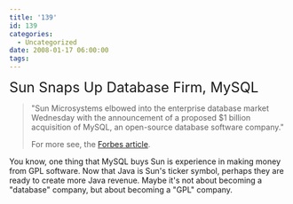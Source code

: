 ```yaml
---
title: '139'
id: 139
categories:
  - Uncategorized
date: 2008-01-17 06:00:00
tags:
---
```


<span style="font-size:180%;">Sun Snaps Up Database Firm, MySQL</span>
> "Sun Microsystems elbowed into the enterprise database market Wednesday with the announcement of a proposed $1 billion acquisition of MySQL, an open-source database software company." 
> 
>  For more see, the [Forbes article](http://www.forbes.com/home/technology/2008/01/16/sun-mysql-linux-tech-enter-cx_ag_0116sun.html). 

 You know, one thing that MySQL buys Sun is experience in making money from GPL software. Now that Java is Sun's ticker symbol, perhaps they are ready to create more Java revenue. Maybe it's not about becoming a "database" company, but about becoming a "GPL" company. 